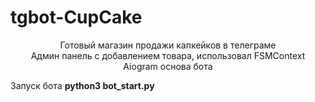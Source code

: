 # tgbot-CupCake
<center>Готовый магазин продажи капкейков в телеграме<br>
Админ панель с добавлением товара, использовал FSMContext<br>
Aiogram основа бота</center>

Запуск бота <b>python3 bot_start.py</b>


